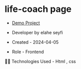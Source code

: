 # life-coach page

- [Demo Project](https://elaheseyfi.github.io/web-html-css/)

- Developer by elahe seyfi

- Created - 2024-04-05

- Role - Frontend

🧑‍💻 Technologies Used - Html , css 

